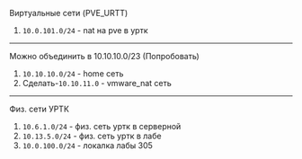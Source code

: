 Виртуальные сети (PVE_URTT)
1. `10.0.101.0/24` - nat на pve в уртк

---

Можно объединить в 10.10.10.0/23 (Попробовать)
1. `10.10.10.0/24` - home сеть
2. Сделать-`10.10.11.0` - vmware_nat сеть

---

Физ. сети УРТК
1. `10.6.1.0/24` - физ. сеть уртк в серверной
2. `10.13.5.0/24` - физ. сеть уртк в лабе
3. `10.0.100.0/24` - локалка лабы 305
